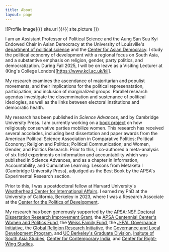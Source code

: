 ```yaml
---
title: About
layout: page
---
```

![Profile Image]({{ site.url }}/{{ site.picture }})

I am an Assistant Professor of Political Science and the Aung San Suu Kyi Endowed Chair in Asian Democracy at the University of Louisville's [department of political science](https://louisville.edu/politicalscience) and the [Center for Asian Democracy](https://louisville.edu/asiandemocracy). I study the political economy of development with a regional focus on South Asia, and a substantive emphasis on religion, gender, party politics, and democratization. During Fall 2025, I will be on leave as a Visiting Lecturer at (King's College London)[https://www.kcl.ac.uk/kii].

My research examines the ascendance of majoritarian and populist movements, and their implications for the political represenatation, participation, and inclusion of marginalized groups. Parallel research agendas investigate the dissemmination and sustenance of political ideologies, as well as the links between electoral institutions and democratic health. 

My research has been published in _Science Advances_, and by Cambridge University Press. I am currently working on a [book project](https://anirvanchowdhury.github.io/book/) on how religiously conservative parties mobilize women. This research has received several accolades, including best dissertation and paper awards from the American Political Science Association in Comparative Politics; Political Economy; Religion and Politics; Political Communication; and Women, Gender, and Politics Research. Prior to this, I co-authored a meta-analysis of six field experiments on information and accountability which was published in Science Advances, and as a chapter in Information, Accountability, and Cumulative Learning: Lessons from Metaketa I (Cambridge University Press), adjudged as the Best Book by the APSA's Experimental Research section.

Prior to this, I was a postdoctoral fellow at Harvard University's [Weatherhead Center for International Affairs](https://wcfia.harvard.edu/). I earned my PhD at the University of California, Berkeley in 2023, where I was a Research Associate at the [Center for the Politics of Development](http://cpd.berkeley.edu/). 

My research has been generously supported by the [APSA-NSF Doctoral Dissertation Research Improvement Grant](https://www.apsanet.org/ddrig), the [APSA Centennial Center's Women and Politics Fund](https://connect.apsanet.org/centennialcenter/research-grants/), the [Weiss Family Fund](https://bfi.uchicago.edu/the-weiss-fund/), the [J-PAL Governance Initiative](https://www.povertyactionlab.org/initiative/governance-initiative), the [Global Religion Research Initiative](https://grri.nd.edu/), the [Governance and Local Development Program](https://gld.gu.se/), and [UC Berkeley's Graduate Division](https://grad.berkeley.edu/), [Insitute of South Asia Studies](https://southasia.berkeley.edu/), [Center for Contemporary India](https://indiacenter.berkeley.edu/), and [Center for Right-Wing Studies](https://crws.berkeley.edu/).

<!--- 
### Research

#### Published articles/book chapters
* Do Gram Panchayats Get Their Money? A Case Study of Gram Panchayat Fund Flows in Birbhum District, West Bengal. 2017 in _Decentralisation, Governance and Development: An Indian Perspective_, Orient Black Swan (with [Ambrish Dongre](https://www.iima.ac.in/web/faculty/faculty-profiles/ambrish-dongre) and [Yamini Aiyar](http://www.cprindia.org/people/yamini-aiyar)) 

#### Working papers/book chapters in progress
* Does Information Shape Electoral Choices? A Meta-Analysis in *Metaketa 1: Information, Accountability and Cumulative Learning*, Cambridge University Press (with [Thad Dunning](http://www.thaddunning.com/), [Guy Grossman](https://web.sas.upenn.edu/ggros/), [Macartan Humphreys](http://www.macartan.nyc/), [Susan Hyde](http://susan.hyde.co/), [Craig Mcintosh](http://gps.ucsd.edu/faculty-directory/craig-mcintosh.html) and [Gareth Nellis](http://www.garethnellis.com/)) 
* Partisan vs Policy Bias: An Experiment on News Credibility in India 
* Party Alignment and Fiscal Transfers: Evidence from West Bengal, India (with [Anustubh Agnihotri](http://polisci.berkeley.edu/people/person/anustubh-agnihotri))
* [Poverty Alleviation or Political Calculation? Implementing India's Rural Employment Guarantee Scheme](https://papers.ssrn.com/sol3/papers.cfm?abstract_id=2555738)

#### Work in progress
* The Colonial Origins of Hindu-Muslim Violence in India (with [Aaditya Dar](https://aadityadar.com/) and [Rahul Verma](http://polisci.berkeley.edu/people/person/rahul-verma))
* Ideology and Contestation: The Last Bastions of the Left in West Bengal, India (with [Anustubh Agnihotri](http://polisci.berkeley.edu/people/person/anustubh-agnihotri))
* The General Equilibrium Effects of Political Campaigns: An Experiment on Women's Vote in India (with [Saad Gulzar](http://saadgulzar.com/) and [Durgesh Pathak](http://aamaadmiparty.org/teams/durgesh-pathak/)) 


### Teaching
#### UC Berkeley
I have been a Graduate Student Instructor (GSI) for PS 3, an introductory class in quantitative and empirical methods. [Professor Laura Stoker](http://polisci.berkeley.edu/people/person/laura-stoker) was the lead instructor, and I received an award for being an [Outstanding GSI](http://gsi.berkeley.edu/programs-services/award-programs/ogsi/). 

Some of my teaching materials for the class are available here (coming soon!). Some in-class exercises draw heavily on those created by [Sara Newland](https://scholar.harvard.edu/snewland) (thanks, Sara!).

#### Georgetown University
I was a Teaching Assistant for Advanced Regression/Program Analysis Methods at Georgetown University's McCourt School of Public Policy in 2014. The class was taught by [Professor Jean Mitchell](https://gufaculty360.georgetown.edu/s/faculty-profile?netid=mitchejm%2F) and is the final course of the compulsory quantitative sequence for graduate students in the school's Master of Public Policy program.
--->
